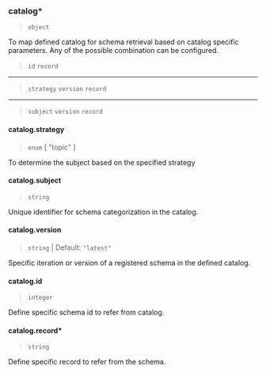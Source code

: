 ### catalog\*

> `object`

To map defined catalog for schema retrieval based on catalog specific parameters. Any of the possible combination can be configured.

> `id`
> `record`
-----
> `strategy`
> `version`
> `record`
-----
> `subject`
> `version`
> `record`

#### catalog.strategy

> `enum` [ "topic" ]

To determine the subject based on the specified strategy

#### catalog.subject

> `string`

Unique identifier for schema categorization in the catalog.

#### catalog.version

> `string` | Default: `"latest"`

Specific iteration or version of a registered schema in the defined catalog.

#### catalog.id

> `integer`

Define specific schema id to refer from catalog.

#### catalog.record\*

> `string`

Define specific record to refer from the schema.

